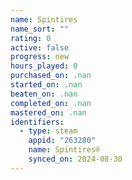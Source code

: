 ```yaml
---
name: Spintires
name_sort: ""
rating: 0
active: false
progress: new
hours_played: 0
purchased_on: .nan
started_on: .nan
beaten_on: .nan
completed_on: .nan
mastered_on: .nan
identifiers:
  - type: steam
    appid: "263280"
    name: Spintires®
    synced_on: 2024-08-30
---
```

